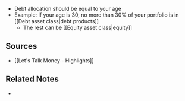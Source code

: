 - Debt allocation should be equal to your age
- Example: If your age is 30, no more than 30% of your portfolio is in [[Debt asset class|debt products]]
	- The rest can be [[Equity asset class|equity]]

## Sources
- [[Let's Talk Money - Highlights]]

## Related Notes
- 